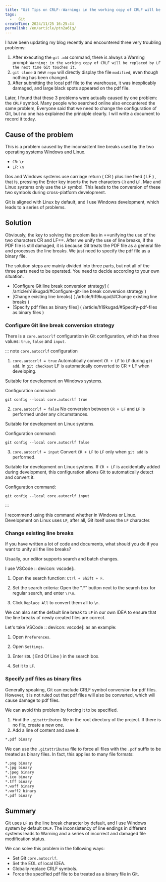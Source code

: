 ```yaml
---
title: "Git Tips on CRLF--Warning: in the working copy of CRLF will be replaced by LF the next time Git touches it."
tags:
  -   Git
createTime: 2024/11/25 16:25:44
permalink: /en/article/ptn2a6ig/
---
```

I have been updating my blog recently and encountered three very troubling problems:
1.  After executing the `git add` command, there is always a Warning prompt: `Warning: in the working copy of CRLF will be replaced by LF the next time Git touches it.`
2.  `git clone` a new `repo` will directly display the file `modified`, even though nothing has been changed.
3.  After submitting the local pdf file to the warehouse, it was inexplicably damaged, and large black spots appeared on the pdf file.

Later, I found that these 3 problems were actually caused by one problem: the `CRLF` symbol. Many people who searched online also encountered the same problem, Everyone said that we need to change the configuration of Git, but no one has explained the principle clearly. I will write a document to record it today.
<!-- more -->

## Cause of the problem
This is a problem caused by the inconsistent line breaks used by the two operating systems Windows and Linux.

-   `CR`: `\r`
-   `LF`: `\n`

Dos and Windows systems use carriage return ( CR ) plus line feed ( LF ) , that is, pressing the Enter key inserts the two characters `CR` and `LF`. Mac and Linux systems only use the `LF` symbol. This leads to the conversion of these two symbols during cross-platform development.

Git is aligned with Linux by default, and I use Windows development, which leads to a series of problems.

## Solution
Obviously, the key to solving the problem lies in ==unifying the use of the two characters CR and LF==. After we unify the use of line breaks, if the PDF file is still damaged, it is because Git treats the PDF file as a general file and processes the line breaks. We just need to specify the pdf file as a binary file.

The solution steps are mainly divided into three parts, but not all of the three parts need to be operated. You need to decide according to your own situation.
-   [Configure Git line break conversion strategy] ( /article/h19kugad/#Configure-git-line break conversion strategy )
-   [Change existing line breaks] ( /article/h19kugad/#Change existing line breaks )
-   [Specify pdf files as binary files] ( /article/h19kugad/#Specify-pdf-files as binary files )

### Configure Git line break conversion strategy
There is a `core.autocrlf` configuration in Git configuration, which has three values: `true`, `false` and `input`.

::: note `core.autocrlf` configuration
1.  `core.autocrlf = true`
Automatically convert `CR + LF` to `LF` during `git add`. In `git checkout` LF is automatically converted to CR + LF when developing.

Suitable for development on Windows systems.

Configuration command:
``` shell
git config --local core.autocrlf true
```
2.  `core.autocrlf = false`
No conversion between `CR + LF` and `LF` is performed under any circumstances.

Suitable for development on Linux systems.

Configuration command:
``` shell
git config --local core.autocrlf false
```
3.  `core.autocrlf = input`
Convert `CR + LF` to `LF` only when `git add` is performed.

Suitable for development on Linux systems. If `CR + LF` is accidentally added during development, this configuration allows Git to automatically detect and convert it.

Configuration command:
``` shell
git config --local core.autocrlf input
```
:::

I recommend using this command whether in Windows or Linux. Development on Linux uses `LF`, after all, Git itself uses the `LF` character.

### Change existing line breaks
If you have written a lot of code and documents, what should you do if you want to unify all the line breaks?

Usually, our editor supports search and batch changes.

I use VSCode :: devicon: vscode]:.

1.  Open the search function: `Ctrl + Shift + F`.

2.  Set the search criteria: Open the ".*" button next to the search box for regular search, and enter `\r\n`.

3.  Click `Replace All` to convert them all to `\n`.

We can also set the default line break to `LF` in our own IDEA to ensure that the line breaks of newly created files are correct.

Let's take VSCode :: devicon: vscode]: as an example:

1.  Open `Preferences`.

2.  Open `Settings`.

3.  Enter `EOL` ( End Of Line ) in the search box.

4.  Set it to `LF`.

### Specify pdf files as binary files
Generally speaking, Git can exclude CRLF symbol conversion for pdf files. However, it is not ruled out that pdf files will also be converted, which will cause damage to pdf files.

We can avoid this problem by forcing it to be specified.
1.  Find the `.gitattributes` file in the root directory of the project. If there is no file, create a new one.
2.  Add a line of content and save it.
``` md
*.pdf binary
```

We can use the `.gitattributes` file to force all files with the `.pdf` suffix to be treated as binary files. In fact, this applies to many file formats:

``` md
*.png binary
*.jpg binary
*.jpeg binary
*.ico binary
*.tff binary
*.woff binary
*.woff2 binary
*.pdf binary
```

## Summary
Git uses `LF` as the line break character by default, and I use Windows system by default `CRLF`. The inconsistency of line endings in different systems leads to Warning and a series of incorrect and damaged file modification status.

We can solve this problem in the following ways:
-   Set Git `core.autocrlf`.
-   Set the EOL of local IDEA.
-   Globally replace CRLF symbols.
-   Force the specified pdf file to be treated as a binary file in Git.
